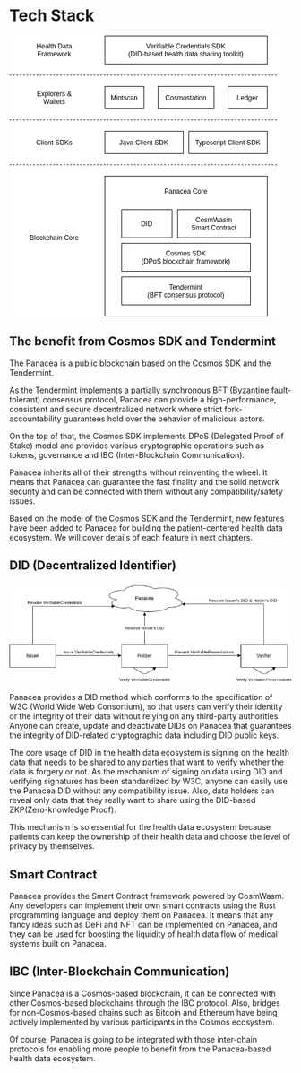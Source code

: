 # Tech Stack

![](images/tech-stack.png)


## The benefit from Cosmos SDK and Tendermint

The Panacea is a public blockchain based on the Cosmos SDK and the Tendermint.

As the Tendermint implements a partially synchronous BFT (Byzantine fault-tolerant) consensus protocol,
Panacea can provide a high-performance, consistent and secure decentralized network
where strict fork-accountability guarantees hold over the behavior of malicious actors.

On the top of that, the Cosmos SDK implements DPoS (Delegated Proof of Stake) model
and provides various cryptographic operations such as tokens, governance and IBC (Inter-Blockchain Communication).

Panacea inherits all of their strengths without reinventing the wheel.
It means that Panacea can guarantee the fast finality and the solid network security
and can be connected with them without any compatibility/safety issues.

Based on the model of the Cosmos SDK and the Tendermint,
new features have been added to Panacea for building the patient-centered health data ecosystem.
We will cover details of each feature in next chapters.


## DID (Decentralized Identifier)

![](images/did-vc.png)

Panacea provides a DID method which conforms to the specification of W3C (World Wide Web Consortium),
so that users can verify their identity or the integrity of their data without relying on any third-party authorities.
Anyone can create, update and deactivate DIDs on Panacea that guarantees the integrity of
DID-related cryptographic data including DID public keys.

The core usage of DID in the health data ecosystem is signing on the health data that needs to be shared to any
parties that want to verify whether the data is forgery or not.
As the mechanism of signing on data using DID and verifying signatures has been standardized by W3C,
anyone can easily use the Panacea DID without any compatibility issue.
Also, data holders can reveal only data that they really want to share using the DID-based ZKP(Zero-knowledge Proof).

This mechanism is so essential for the health data ecosystem because patients can keep the ownership of their health data
and choose the level of privacy by themselves.


## Smart Contract

Panacea provides the Smart Contract framework powered by CosmWasm.
Any developers can implement their own smart contracts using the Rust programming language and deploy them on Panacea.
It means that any fancy ideas such as DeFi and NFT can be implemented on Panacea,
and they can be used for boosting the liquidity of health data flow of medical systems built on Panacea.


## IBC (Inter-Blockchain Communication)

Since Panacea is a Cosmos-based blockchain, it can be connected with other Cosmos-based blockchains through the IBC protocol.
Also, bridges for non-Cosmos-based chains such as Bitcoin and Ethereum have being actively implemented
by various participants in the Cosmos ecosystem.

Of course, Panacea is going to be integrated with those inter-chain protocols for enabling more people to benefit from
the Panacea-based health data ecosystem.

